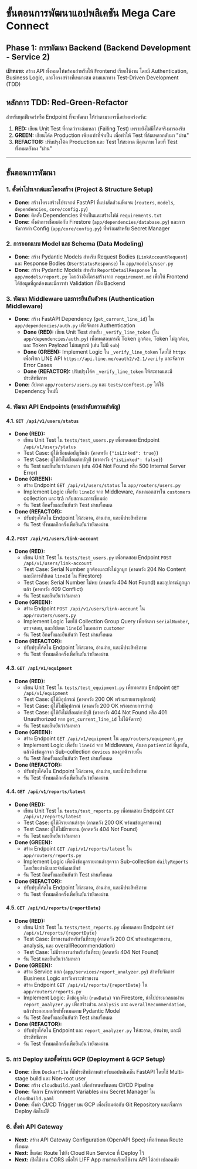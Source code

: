 # ขั้นตอนการพัฒนาแอปพลิเคชัน Mega Care Connect

## Phase 1: การพัฒนา Backend (Backend Development - Service 2)
**เป้าหมาย:** สร้าง API ทั้งหมดให้พร้อมสำหรับให้ Frontend เรียกใช้งาน โดยมี Authentication, Business Logic, และโครงสร้างที่เหมาะสม ตามแนวทาง Test-Driven Development (TDD)

## หลักการ TDD: Red-Green-Refactor
สำหรับทุกฟีเจอร์หรือ Endpoint ที่จะพัฒนา ให้ทำตามวงจรนี้อย่างเคร่งครัด:
1.  **RED:** เขียน Unit Test ที่คาดว่าจะล้มเหลว (Failing Test) เพราะยังไม่มีโค้ดจริงมารองรับ
2.  **GREEN:** เขียนโค้ด Production เพียงเท่าที่จำเป็น เพื่อทำให้ Test ที่ล้มเหลวกลับมา "ผ่าน"
3.  **REFACTOR:** ปรับปรุงโค้ด Production และ Test ให้สะอาด มีคุณภาพ โดยที่ Test ทั้งหมดยังคง "ผ่าน"

---

## ขั้นตอนการพัฒนา

### 1. ตั้งค่าโปรเจกต์และโครงสร้าง (Project & Structure Setup)
-   **Done:** สร้างโครงสร้างโปรเจกต์ FastAPI ที่แบ่งสัดส่วนชัดเจน (`routers`, `models`, `dependencies`, `core/config.py`)
-   **Done:** ติดตั้ง Dependencies ที่จำเป็นและสร้างไฟล์ `requirements.txt`
-   **Done:** ตั้งค่าการเชื่อมต่อกับ Firestore (`app/dependencies/database.py`) และการจัดการค่า Config (`app/core/config.py`) ที่พร้อมสำหรับ Secret Manager

### 2. การออกแบบ Model และ Schema (Data Modeling)
-   **Done:** สร้าง Pydantic Models สำหรับ Request Bodies (`LinkAccountRequest`) และ Response Bodies (`UserStatusResponse`) ใน `app/models/user.py`
-   **Done:** สร้าง Pydantic Models สำหรับ `ReportDetailResponse` ใน `app/models/report.py` โดยอ้างอิงโครงสร้างจาก `requirement.md` เพื่อให้ Frontend ได้ข้อมูลที่ถูกต้องและมีการทำ Validation ที่ฝั่ง Backend

### 3. พัฒนา Middleware และการยืนยันตัวตน (Authentication Middleware)
-   **Done:** สร้าง FastAPI Dependency (`get_current_line_id`) ใน `app/dependencies/auth.py` เพื่อจัดการ Authentication
    -   **Done (RED):** เขียน Unit Test สำหรับ `_verify_line_token` (ใน `app/dependencies/auth.py`) เพื่อทดสอบกรณี Token ถูกต้อง, Token ไม่ถูกต้อง, และ Token Payload ไม่สมบูรณ์ (เช่น ไม่มี `sub`)
    -   **Done (GREEN):** Implement Logic ใน `_verify_line_token` โดยใช้ `httpx` เพื่อเรียก LINE API `https://api.line.me/oauth2/v2.1/verify` และจัดการ Error Cases
    -   **Done (REFACTOR):** ปรับปรุงโค้ด `_verify_line_token` ให้สะอาดและมีประสิทธิภาพ
-   **Done:** อัปเดต `app/routers/users.py` และ `tests/conftest.py` ให้ใช้ Dependency ใหม่นี้

### 4. พัฒนา API Endpoints (ตามลำดับความสำคัญ)

#### 4.1. `GET /api/v1/users/status`
-   **Done (RED):**
    -   เขียน Unit Test ใน `tests/test_users.py` เพื่อทดสอบ Endpoint `/api/v1/users/status`
    -   Test Case: ผู้ใช้เชื่อมต่อบัญชีแล้ว (คาดหวัง `{"isLinked": true}`)
    -   Test Case: ผู้ใช้ยังไม่เชื่อมต่อบัญชี (คาดหวัง `{"isLinked": false}`)
    -   รัน Test และยืนยันว่าล้มเหลว (เช่น 404 Not Found หรือ 500 Internal Server Error)
-   **Done (GREEN):**
    -   สร้าง Endpoint `GET /api/v1/users/status` ใน `app/routers/users.py`
    -   Implement Logic เพื่อรับ `lineId` จาก Middleware, ค้นหาเอกสารใน `customers` collection และ trả กลับสถานะการเชื่อมต่อ
    -   รัน Test อีกครั้งและยืนยันว่า Test ผ่านทั้งหมด
-   **Done (REFACTOR):**
    -   ปรับปรุงโค้ดใน Endpoint ให้สะอาด, อ่านง่าย, และมีประสิทธิภาพ
    -   รัน Test ทั้งหมดอีกครั้งเพื่อยืนยันว่ายังคงผ่าน

#### 4.2. `POST /api/v1/users/link-account`
-   **Done (RED):**
    -   เขียน Unit Test ใน `tests/test_users.py` เพื่อทดสอบ Endpoint `POST /api/v1/users/link-account`
    -   Test Case: Serial Number ถูกต้องและยังไม่ถูกผูก (คาดหวัง 204 No Content และมีการอัปเดต `lineId` ใน Firestore)
    -   Test Case: Serial Number ไม่พบ (คาดหวัง 404 Not Found) และอุปกรณ์ถูกผูกแล้ว (คาดหวัง 409 Conflict)
    -   รัน Test และยืนยันว่าล้มเหลว
-   **Done (GREEN):**
    -   สร้าง Endpoint `POST /api/v1/users/link-account` ใน `app/routers/users.py`
    -   Implement Logic โดยใช้ Collection Group Query เพื่อค้นหา `serialNumber`, ตรวจสอบ, และอัปเดต `lineId` ในเอกสาร `customer`
    -   รัน Test อีกครั้งและยืนยันว่า Test ผ่านทั้งหมด
-   **Done (REFACTOR):**
    -   ปรับปรุงโค้ดใน Endpoint ให้สะอาด, อ่านง่าย, และมีประสิทธิภาพ
    -   รัน Test ทั้งหมดอีกครั้งเพื่อยืนยันว่ายังคงผ่าน

#### 4.3. `GET /api/v1/equipment`
-   **Done (RED):**
    -   เขียน Unit Test ใน `tests/test_equipment.py` เพื่อทดสอบ Endpoint `GET /api/v1/equipment`
    -   Test Case: ผู้ใช้มีอุปกรณ์ (คาดหวัง 200 OK พร้อมรายการอุปกรณ์)
    -   Test Case: ผู้ใช้ไม่มีอุปกรณ์ (คาดหวัง 200 OK พร้อมรายการว่าง)
    -   Test Case: ผู้ใช้ยังไม่เชื่อมต่อบัญชี (คาดหวัง 404 Not Found หรือ 401 Unauthorized หาก `get_current_line_id` ไม่ได้จัดการ)
    -   รัน Test และยืนยันว่าล้มเหลว
-   **Done (GREEN):**
    -   สร้าง Endpoint `GET /api/v1/equipment` ใน `app/routers/equipment.py`
    -   Implement Logic เพื่อรับ `lineId` จาก Middleware, ค้นหา `patientId` ที่ผูกกัน, แล้วดึงข้อมูลจาก Sub-collection `devices` ของลูกค้ารายนั้น
    -   รัน Test อีกครั้งและยืนยันว่า Test ผ่านทั้งหมด
-   **Done (REFACTOR):**
    -   ปรับปรุงโค้ดใน Endpoint ให้สะอาด, อ่านง่าย, และมีประสิทธิภาพ
    -   รัน Test ทั้งหมดอีกครั้งเพื่อยืนยันว่ายังคงผ่าน

#### 4.4. `GET /api/v1/reports/latest`
-   **Done (RED):**
    -   เขียน Unit Test ใน `tests/test_reports.py` เพื่อทดสอบ Endpoint `GET /api/v1/reports/latest`
    -   Test Case: ผู้ใช้มีรายงานล่าสุด (คาดหวัง 200 OK พร้อมข้อมูลรายงาน)
    -   Test Case: ผู้ใช้ไม่มีรายงาน (คาดหวัง 404 Not Found)
    -   รัน Test และยืนยันว่าล้มเหลว
-   **Done (GREEN):**
    -   สร้าง Endpoint `GET /api/v1/reports/latest` ใน `app/routers/reports.py`
    -   Implement Logic เพื่อดึงข้อมูลรายงานล่าสุดจาก Sub-collection `dailyReports` โดยเรียงลำดับและจำกัดผลลัพธ์
    -   รัน Test อีกครั้งและยืนยันว่า Test ผ่านทั้งหมด
-   **Done (REFACTOR):**
    -   ปรับปรุงโค้ดใน Endpoint ให้สะอาด, อ่านง่าย, และมีประสิทธิภาพ
    -   รัน Test ทั้งหมดอีกครั้งเพื่อยืนยันว่ายังคงผ่าน

#### 4.5. `GET /api/v1/reports/{reportDate}`
-   **Done (RED):**
    -   เขียน Unit Test ใน `tests/test_reports.py` เพื่อทดสอบ Endpoint `GET /api/v1/reports/{reportDate}`
    -   Test Case: มีรายงานสำหรับวันที่ระบุ (คาดหวัง 200 OK พร้อมข้อมูลรายงาน, analysis, และ overallRecommendation)
    -   Test Case: ไม่มีรายงานสำหรับวันที่ระบุ (คาดหวัง 404 Not Found)
    -   รัน Test และยืนยันว่าล้มเหลว
-   **Done (GREEN):**
    -   สร้าง Service แยก (`app/services/report_analyzer.py`) สำหรับจัดการ Business Logic การวิเคราะห์รายงาน
    -   สร้าง Endpoint `GET /api/v1/reports/{reportDate}` ใน `app/routers/reports.py`
    -   Implement Logic: ดึงข้อมูลดิบ (`rawData`) จาก Firestore, นำไปประมวลผลผ่าน `report_analyzer.py` เพื่อสร้างส่วน `analysis` และ `overallRecommendation`, แล้วประกอบผลลัพธ์ทั้งหมดตาม Pydantic Model
    -   รัน Test อีกครั้งและยืนยันว่า Test ผ่านทั้งหมด
-   **Done (REFACTOR):**
    -   ปรับปรุงโค้ดใน Endpoint และ `report_analyzer.py` ให้สะอาด, อ่านง่าย, และมีประสิทธิภาพ
    -   รัน Test ทั้งหมดอีกครั้งเพื่อยืนยันว่ายังคงผ่าน

### 5. การ Deploy และตั้งค่าบน GCP (Deployment & GCP Setup)
-   **Done:** เขียน `Dockerfile` ที่มีประสิทธิภาพสำหรับแอปพลิเคชัน FastAPI โดยใช้ Multi-stage build และ Non-root user
-   **Done:** สร้าง `cloudbuild.yaml` เพื่อกำหนดขั้นตอน CI/CD Pipeline
-   **Done:** จัดการ Environment Variables ผ่าน Secret Manager ใน `cloudbuild.yaml`
-   **Done:** ตั้งค่า CI/CD Trigger บน GCP เพื่อเชื่อมต่อกับ Git Repository และเริ่มการ Deploy อัตโนมัติ

### 6. ตั้งค่า API Gateway
-   **Next:** สร้าง API Gateway Configuration (OpenAPI Spec) เพื่อกำหนด Route ทั้งหมด
-   **Next:** ชี้แต่ละ Route ไปยัง Cloud Run Service ที่ Deploy ไว้
-   **Next:** เปิดใช้งาน CORS เพื่อให้ LIFF App สามารถเรียกใช้งาน API ได้อย่างปลอดภัย